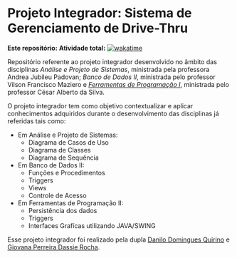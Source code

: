 # Projeto Integrador: Sistema de Gerenciamento de Drive-Thru

**Este repositório:** 	**Atividade total:** [![wakatime](https://wakatime.com/badge/user/7acf6789-aea1-423f-9bd3-04bae9188074.svg?style=for-the-badge)](https://wakatime.com/@7acf6789-aea1-423f-9bd3-04bae9188074) 

Repositório referente ao projeto integrador desenvolvido no âmbito das disciplinas *Análise e Projeto de Sistemas*, ministrada pela professora Andrea Jubileu Padovan; *Banco de Dados II*, ministrada pelo professor Vilson Francisco Maziero e *[Ferramentas de Programação I](https://github.com/Dankotchev/Ferramentas-de-Programacao-I)*, ministrada pelo professor César Alberto da Silva.

O projeto integrador tem como objetivo contextualizar e aplicar conhecimentos adquiridos durante o desenvolvimento das disciplinas já referidas tais como:

- Em Análise e Projeto de Sistemas:
  - Diagrama de Casos de Uso
  - Diagrama de Classes
  - Diagrama de Sequência
- Em Banco de Dados II:
  - Funções e Procedimentos
  - Triggers
  - Views
  - Controle de Acesso
- Em Ferramentas de Programação II:
  - Persistência dos dados
  - Triggers
  - Interfaces Grafícas utilizando JAVA/SWING

Esse projeto integrador foi realizado pela dupla [Danilo Domingues Quirino](https://github.com/Dankotchev) e [Giovana Perreira Dassie Rocha](https://github.com/gihdassie).
